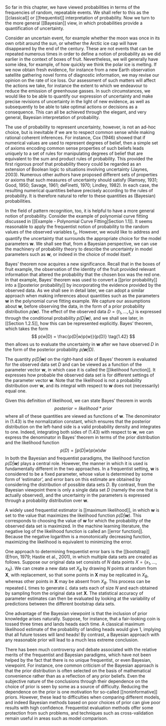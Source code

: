 So far in this chapter, we have viewed probabilities in terms of the frequencies of random, repeatable events. We shall refer to this as the [[classical]] or [[frequentist]] interpretation of probability. Now we turn to the more general [[Bayesian]] view, in which probabilities provide a quantification of uncertainty.

Consider an uncertain event, for example whether the moon was once in its own orbit around the sun, or whether the Arctic ice cap will have disappeared by the end of the century. These are not events that can be repeated numerous times in order to define a notion of probability as we did earlier in the context of boxes of fruit. Nevertheless, we will generally have some idea, for example, of how quickly we think the polar ice is melting. If we now obtain fresh evidence, for instance from a new Earth observation satellite gathering novel forms of diagnostic information, we may revise our opinion on the rate of ice loss. Our assessment of such matters will affect the actions we take, for instance the extent to which we endeavour to reduce the emission of greenhouse gasses. In such circumstances, we would like to be able to quantify our expression of uncertainty and make precise revisions of uncertainty in the light of new evidence, as well as subsequently to be able to take optimal actions or decisions as a consequence. This can all be achieved through the elegant, and very general, Bayesian interpretation of probability.

The use of probability to represent uncertainty, however, is not an ad-hoc choice, but is inevitable if we are to respect common sense while making rational coherent inferences. For instance, Cox (1946) showed that if numerical values are used to represent degrees of belief, then a simple set of axioms encoding common sense properties of such beliefs leads uniquely to a set of rules for manipulating degrees of belief that are equivalent to the sum and product rules of probability. This provided the first rigorous proof that probability theory could be regarded as an extension of Boolean logic to situations involving uncertainty (Jaynes, 2003). Numerous other authors have proposed different sets of properties or axioms that such measures of uncertainty should satisfy (Ramsey, 1931; Good, 1950; Savage, 1961; deFinetti, 1970; Lindley, 1982). In each case, the resulting numerical quantities behave precisely according to the rules of probability. It is therefore natural to refer to these quantities as (Bayesian) probabilities.

In the field of pattern recognition, too, it is helpful to have a more general notion of probability. Consider the example of polynomial curve fitting discussed in [[Example - Polynomial Curve Fitting|Section 1.1]]. It seems reasonable to apply the frequentist notion of probability to the random values of the observed variables $t_n$. However, we would like to address and quantify the uncertainty that surrounds the appropriate choice for the model parameters **w**. We shall see that, from a Bayesian perspective, we can use the machinery of probability theory to describe the uncertainty in model parameters such as **w**, or indeed in the choice of model itself.

Bayes’ theorem now acquires a new significance. Recall that in the boxes of fruit example, the observation of the identity of the fruit provided relevant information
that altered the probability that the chosen box was the red one. In that example,
Bayes’ theorem was used to convert a [[prior probability]] into a [[posterior probability]] by incorporating the evidence provided by the observed data. As we shall see in detail later, we can adopt a similar approach when making inferences about quantities such as the parameters **w** in the polynomial curve fitting example. We capture our assumptions about **w**, before observing the data, in the form of a prior probability distribution *p(**w**)*. The effect of the observed data $D = \{t_1, ..., t_n\}$ is expressed through the conditional probability *p(D|**w**)*, and we shall see later, in [[Section 1.2.5]], how this can be represented explicitly. Bayes’ theorem, which takes the form
$$
p(w|D) = \frac{p(D|w)p(w)}{p(D)}
\tag{1.42}
$$
then allows us to evaluate the uncertainty in **w** after we have observed *D* in the form of the posterior probability *p(**w**|D)*.

The quantity *p(D|**w**)* on the right-hand side of Bayes’ theorem is evaluated for the observed data set *D* and can be viewed as a function of the parameter vector **w**, in which case it is called the [[likelihood function]]. It expresses how probable the observed data set is for different settings of the parameter vector **w**. Note that the likelihood is not a probability distribution over **w**, and its integral with respect to **w** does not (necessarily) equal one.

Given this definition of likelihood, we can state Bayes’ theorem in words
$$
posterior \propto likelihood * prior
\tag{1.44}
$$
where all of these quantities are viewed as functions of **w**. The denominator in (1.43) is the normalization constant, which ensures that the posterior distribution on the left-hand side is a valid probability density and integrates to one. Indeed, integrating both sides of (1.43) with respect to **w**, we can express the denominator in Bayes’ theorem in terms of the prior distribution and the likelihood function
$$
p(D) = \int p(D|w)p(w)dw
\tag{1.45}
$$
In both the Bayesian and frequentist paradigms, the likelihood function *p(D|**w**)* plays a central role. However, the manner in which it is used is fundamentally different in the two approaches. In a frequentist setting, **w** is considered to be a fixed parameter, whose value is determined by some form of ‘estimator’, and error bars on this estimate are obtained by considering the distribution of possible data sets *D*. By contrast, from the Bayesian viewpoint there is only a single data set *D* (namely the one that is actually observed), and the uncertainty in the parameters is expressed through a probability distribution over **w**.

A widely used frequentist estimator is [[maximum likelihood]], in which **w** is set to the value that maximizes the likelihood function *p(D|**w**)*. This corresponds to choosing the value of **w** for which the probability of the observed data set is maximized. In the machine learning literature, the negative log of the likelihood function is called an [[error function]]. Because the negative logarithm is a monotonically decreasing function, maximizing the likelihood is equivalent to minimizing the error.

One approach to determining frequentist error bars is the [[bootstrap]] (Efron, 1979; Hastie et al., 2001), in which multiple data sets are created as follows. Suppose our original data set consists of *N* data points $X = \{x_1, ..., x_N\}$. We can create a new data set $X_B$ by drawing *N* points at random from **X**, with replacement, so that some points in **X** may be replicated in 
$X_B$, whereas other points in **X** may be absent from $X_B$. This process can be repeated *L* times to generate *L* data sets each of size *N* and each obtained by sampling from the original data set **X**. The statistical accuracy of parameter estimates can then be evaluated by looking at the variability of predictions between the different bootstrap data sets.

One advantage of the Bayesian viewpoint is that the inclusion of prior knowledge arises naturally. Suppose, for instance, that a fair-looking coin is tossed three times and lands heads each time. A classical maximum likelihood estimate of the probability of landing heads would give 1, implying that all future tosses will land heads! By contrast, a Bayesian approach with any reasonable prior will lead to a much less extreme conclusion.

There has been much controversy and debate associated with the relative merits of the frequentist and Bayesian paradigms, which have not been helped by the fact that there is no unique frequentist, or even Bayesian, viewpoint. For instance, one common criticism of the Bayesian approach is that the prior distribution is often selected on the basis of mathematical convenience rather than as a reflection of any prior beliefs. Even the subjective nature of the conclusions through their dependence on the choice of prior is seen by some as a source of difficulty. Reducing the dependence on the prior is one motivation for so-called [[noninformative]] priors. However, these lead to difficulties when comparing different models, and indeed Bayesian methods based on poor choices of prior can give poor results with high confidence. Frequentist evaluation methods offer some protection from such problems, and techniques such as cross-validation remain useful in areas such as model comparison.
